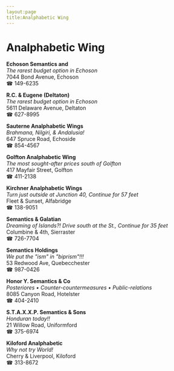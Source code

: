 ```yaml
---
layout:page
title:Analphabetic Wing
---
```

# Analphabetic Wing

**Echoson Semantics and**  
_The rarest budget option in Echoson_  
7044 Bond Avenue, Echoson  
☎ 149-6235



**R.C. & Eugene (Deltaton)**  
_The rarest budget option in Echoson_  
5611 Delaware Avenue, Deltaton  
☎ 627-8995



**Sauterne Analphabetic Wings**  
_Brahmana, Nilgiri, & Andalusia!_  
647 Spruce Road, Echoside  
☎ 854-4567



**Golfton Analphabetic Wing**  
_The most sought-after prices south of Golfton_  
417 Mayfair Street, Golfton  
☎ 411-2138



**Kirchner Analphabetic Wings**  
_Turn just outside at Junction 40, Continue for 57 feet_  
Fleet & Sunset, Alfabridge  
☎ 138-9051



**Semantics & Galatian**  
_Dreaming of Islands?! 
Drive south at the St., Continue for 35 feet_  
Columbine & 4th, Sierraster  
☎ 726-7704



**Semantics Holdings**  
_We put the "ism" in "biprism"!!!_  
53 Redwood Ave, Quebecchester  
☎ 987-0426



**Honor Y. Semantics & Co**  
_Posteriores • Counter-countermeasures • Public-relations_  
8085 Canyon Road, Hotelster  
☎ 404-2410



**S.T.A.X.X.P. Semantics & Sons**  
_Honduran today!!_  
21 Willow Road, Uniformford  
☎ 375-6974



**Kiloford Analphabetic**  
_Why not try World!_  
Cherry & Liverpool, Kiloford  
☎ 313-8672



